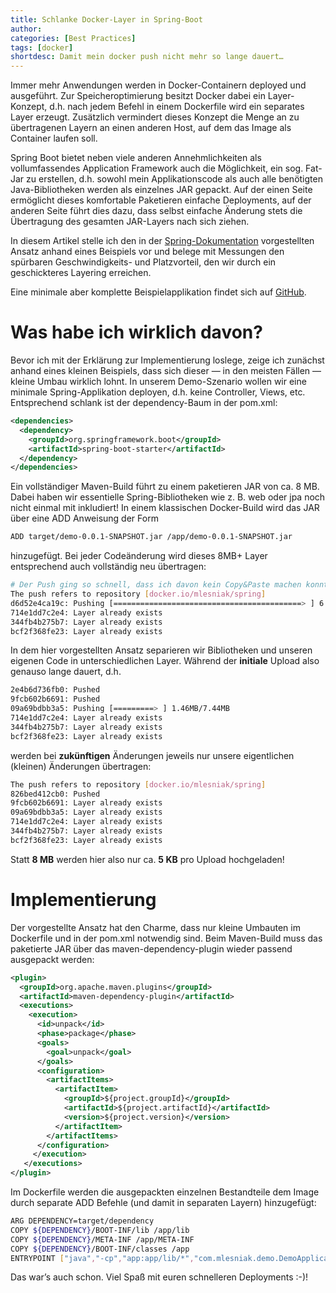 ```yaml
---
title: Schlanke Docker-Layer in Spring-Boot
author:
categories: [Best Practices]
tags: [docker]
shortdesc: Damit mein docker push nicht mehr so lange dauert…
---
```


Immer mehr Anwendungen werden in Docker-Containern deployed und  ausgeführt. Zur Speicheroptimierung besitzt Docker dabei ein  Layer-Konzept, d.h. nach jedem Befehl in einem Dockerfile wird ein  separates Layer erzeugt. Zusätzlich vermindert dieses Konzept die Menge  an zu übertragenen Layern an einen anderen Host, auf dem das Image als  Container laufen soll.

Spring Boot bietet neben viele anderen  Annehmlichkeiten als vollumfassendes Application Framework auch die  Möglichkeit, ein sog. Fat-Jar zu erstellen, d.h. sowohl mein  Applikationscode als auch alle benötigten Java-Bibliotheken werden als  einzelnes JAR gepackt. Auf der einen Seite ermöglicht dieses komfortable Paketieren einfache Deployments, auf der anderen Seite führt dies dazu, dass selbst einfache Änderung stets die Übertragung des gesamten  JAR-Layers nach sich ziehen.

In diesem Artikel stelle ich den in der [Spring-Dokumentation](https://spring.io/guides/gs/spring-boot-docker) vorgestellten Ansatz anhand eines Beispiels vor und belege mit  Messungen den spürbaren Geschwindigkeits- und Platzvorteil, den wir  durch ein geschickteres Layering erreichen.

Eine minimale aber komplette Beispielapplikation findet sich auf [GitHub](https://github.com/micromata/spring-slim-docker-images).

# Was habe ich wirklich davon?

Bevor ich mit der Erklärung zur Implementierung loslege, zeige ich  zunächst anhand eines kleinen Beispiels, dass sich dieser — in den  meisten Fällen — kleine Umbau wirklich lohnt. In unserem Demo-Szenario  wollen wir eine minimale Spring-Applikation deployen, d.h. keine  Controller, Views, etc. Entsprechend schlank ist der dependency-Baum in  der pom.xml:

```xml
<dependencies>
  <dependency>
    <groupId>org.springframework.boot</groupId>
    <artifactId>spring-boot-starter</artifactId>
  </dependency>
</dependencies>
```

Ein vollständiger Maven-Build führt zu einem paketieren JAR von ca. 8 MB. Dabei haben wir essentielle Spring-Bibliotheken wie z. B. web oder  jpa noch nicht einmal mit inkludiert! In einem klassischen Docker-Build  wird das JAR über eine ADD Anweisung der Form

```bash
ADD target/demo-0.0.1-SNAPSHOT.jar /app/demo-0.0.1-SNAPSHOT.jar
```

hinzugefügt. Bei jeder Codeänderung wird dieses 8MB+ Layer entsprechend auch vollständig neu übertragen:

```bash
# Der Push ging so schnell, dass ich davon kein Copy&Paste machen konnte ;-)
The push refers to repository [docker.io/mlesniak/spring]
d6d52e4ca19c: Pushing [==========================================> ] 6.784MB/7.538MB
714e1dd7c2e4: Layer already exists
344fb4b275b7: Layer already exists
bcf2f368fe23: Layer already exists
```

In dem hier vorgestellten Ansatz separieren wir Bibliotheken und unseren eigenen Code in unterschiedlichen Layer. Während der **initiale** Upload also genauso lange dauert, d.h.

```bash
2e4b6d736fb0: Pushed
9fcb602b6691: Pushed
09a69bdbb3a5: Pushing [=========> ] 1.46MB/7.44MB
714e1dd7c2e4: Layer already exists
344fb4b275b7: Layer already exists
bcf2f368fe23: Layer already exists
```

werden bei **zukünftigen** Änderungen jeweils nur unsere eigentlichen (kleinen) Änderungen übertragen:

```bash
The push refers to repository [docker.io/mlesniak/spring]
826bed412cb0: Pushed
9fcb602b6691: Layer already exists
09a69bdbb3a5: Layer already exists
714e1dd7c2e4: Layer already exists
344fb4b275b7: Layer already exists
bcf2f368fe23: Layer already exists
```

Statt **8 MB** werden hier also nur ca. **5 KB** pro Upload hochgeladen!

# Implementierung

Der vorgestellte Ansatz hat den Charme, dass nur kleine Umbauten im  Dockerfile und in der pom.xml notwendig sind. Beim Maven-Build muss das  paketierte JAR über das maven-dependency-plugin wieder passend  ausgepackt werden:

```xml
<plugin>
  <groupId>org.apache.maven.plugins</groupId>
  <artifactId>maven-dependency-plugin</artifactId>
  <executions>
    <execution>
      <id>unpack</id>
      <phase>package</phase>
      <goals>
        <goal>unpack</goal>
      </goals>
      <configuration>
        <artifactItems>
          <artifactItem>
            <groupId>${project.groupId}</groupId>
            <artifactId>${project.artifactId}</artifactId>
            <version>${project.version}</version>
          </artifactItem>
        </artifactItems>
      </configuration>
     </execution>
   </executions>
</plugin>
```

Im Dockerfile werden die ausgepackten einzelnen Bestandteile dem  Image durch separate ADD Befehle (und damit in separaten Layern)  hinzugefügt:

```bash
ARG DEPENDENCY=target/dependency
COPY ${DEPENDENCY}/BOOT-INF/lib /app/lib
COPY ${DEPENDENCY}/META-INF /app/META-INF
COPY ${DEPENDENCY}/BOOT-INF/classes /app
ENTRYPOINT ["java","-cp","app:app/lib/*","com.mlesniak.demo.DemoApplication"]
```

Das war’s auch schon. Viel Spaß mit euren schnelleren Deployments :-)!
